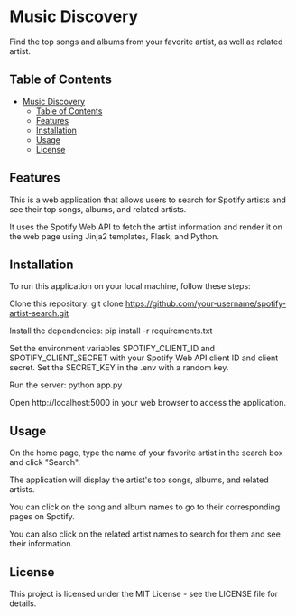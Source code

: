 # Music Discovery

Find the top songs and albums from your favorite artist, as well as related artist.

## Table of Contents

- [Music Discovery](#music-discovery)
  - [Table of Contents](#table-of-contents)
  - [Features](#features)
  - [Installation](#installation)
  - [Usage](#usage)
  - [License](#license)

## Features

This is a web application that allows users to search for Spotify artists and see their top songs, albums, and related artists.

It uses the Spotify Web API to fetch the artist information and render it on the web page using Jinja2 templates, Flask, and Python.

## Installation

To run this application on your local machine, follow these steps:

Clone this repository: git clone https://github.com/your-username/spotify-artist-search.git

Install the dependencies: pip install -r requirements.txt

Set the environment variables SPOTIFY_CLIENT_ID and SPOTIFY_CLIENT_SECRET with your Spotify Web API client ID and client secret. Set the SECRET_KEY in the .env with a random key.

Run the server: python app.py

Open http://localhost:5000 in your web browser to access the application.

## Usage

On the home page, type the name of your favorite artist in the search box and click "Search".

The application will display the artist's top songs, albums, and related artists.

You can click on the song and album names to go to their corresponding pages on Spotify.

You can also click on the related artist names to search for them and see their information.

## License

This project is licensed under the MIT License - see the LICENSE file for details.
